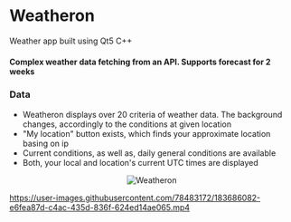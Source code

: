 # Weatheron
Weather app built using Qt5 C++

#### Complex weather data fetching from an API. Supports forecast for 2 weeks

### Data
- Weatheron displays over 20 criteria of weather data. The background changes, accordingly to the conditions at given location
- "My location" button exists, which finds your approximate location basing on ip
- Current conditions, as well as, daily general conditions are available
- Both, your local and location's current UTC times are displayed




<p align="center">
  <img src="https://user-images.githubusercontent.com/78483172/183685066-6dcc4608-723f-4268-8b3e-a8700bb08ce1.png" alt="Weatheron" />
</p>

https://user-images.githubusercontent.com/78483172/183686082-e6fea87d-c4ac-435d-836f-624ed14ae065.mp4

